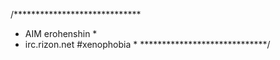 /*****************************
 * AIM erohenshin            *
 * irc.rizon.net #xenophobia *
 *****************************/
